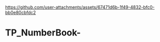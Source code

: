 

https://github.com/user-attachments/assets/67471d6b-1f49-4832-bfc0-bb0e80cbfdc2

# TP_NumberBook-
